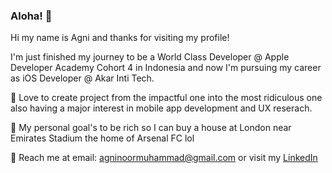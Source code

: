 ### Aloha! 👋

Hi my name is Agni and thanks for visiting my profile!

I'm just finished my journey to be a World Class Developer @ Apple Developer Academy Cohort 4 in Indonesia and now I'm pursuing my career as iOS Developer @ Akar Inti Tech.
 
 🚀 Love to create project from the impactful one into the most ridiculous one also having a major interest in mobile app development and UX reserach.
 
 🎯 My personal goal's to be rich so I can buy a house at London near Emirates Stadium the home of Arsenal FC lol
 
 🤝 Reach me at email: agninoormuhammad@gmail.com or visit my [LinkedIn](https://www.linkedin.com/in/agnimuhammad/)
 




<!-- **apicahaya/apicahaya** is a ✨ _special_ ✨ repository because its `README.md` (this file) appears on your GitHub profile. -->


